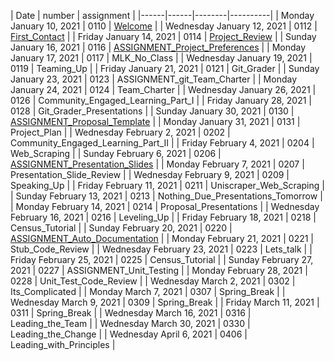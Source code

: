 | Date |  number | assignment |
|------|------|--------|----------|
|  Monday January 10, 2021  | 0110 |  [Welcome](./cmse495-SS22/0110-Welcome.md) |
|  Wednesday January 12, 2021  | 0112 |  [First_Contact](./cmse495-SS22/0112-First_Contact.md) |
|  Friday January 14, 2021  | 0114 |  [Project_Review](./cmse495-SS22/0114-Project_Review.md) |
|  Sunday January 16, 2021  | 0116 |  [ASSIGNMENT_Project_Preferences](./cmse495-SS22/0116-ASSIGNMENT_Project_Preferences.md) |
| Monday January 17, 2021   | 0117 | MLK_No_Class |
| Wednesday January 19, 2021   | 0119 | Teaming_Up |
| Friday January 21, 2021   | 0121 | Git_Grader |
| Sunday January 23, 2021   | 0123 | ASSIGNMENT_git_Team_Charter |
| Monday January 24, 2021   | 0124 | Team_Charter |
| Wednesday January 26, 2021   | 0126 | Community_Engaged_Learning_Part_I |
| Friday January 28, 2021   | 0128 | Git_Grader_Presentations |
|  Sunday January 30, 2021  | 0130 |  [ASSIGNMENT_Proposal_Template](./cmse495-SS22/0130-ASSIGNMENT_Proposal_Template.md) |
| Monday January 31, 2021   | 0131 | Project_Plan |
| Wednesday February 2, 2021   | 0202 | Community_Engaged_Learning_Part_II |
| Friday February 4, 2021   | 0204 | Web_Scraping |
|  Sunday February 6, 2021  | 0206 |  [ASSIGNMENT_Presentation_Slides](./cmse495-SS22/0206-ASSIGNMENT_Presentation_Slides.md) |
| Monday February 7, 2021   | 0207 | Presentation_Slide_Review |
| Wednesday February 9, 2021   | 0209 | Speaking_Up |
| Friday February 11, 2021   | 0211 | Uniscraper_Web_Scraping |
| Sunday February 13, 2021   | 0213 | Nothing_Due_Presentations_Tomorrow |
| Monday February 14, 2021   | 0214 | Proposal_Presentations |
| Wednesday February 16, 2021   | 0216 | Leveling_Up |
| Friday February 18, 2021   | 0218 | Census_Tutorial |
|  Sunday February 20, 2021  | 0220 |  [ASSIGNMENT_Auto_Documentation](./cmse495-SS22/0220-ASSIGNMENT_Auto_Documentation.md) |
| Monday February 21, 2021   | 0221 | Stub_Code_Review |
| Wednesday February 23, 2021   | 0223 | Lets_talk |
| Friday February 25, 2021   | 0225 | Census_Tutorial |
| Sunday February 27, 2021   | 0227 | ASSIGNMENT_Unit_Testing |
| Monday February 28, 2021   | 0228 | Unit_Test_Code_Review |
| Wednesday March 2, 2021   | 0302 | Its_Complicated |
| Monday March 7, 2021   | 0307 | Spring_Break |
| Wednesday March 9, 2021   | 0309 | Spring_Break |
| Friday March 11, 2021   | 0311 | Spring_Break |
| Wednesday March 16, 2021   | 0316 | Leading_the_Team |
| Wednesday March 30, 2021   | 0330 | Leading_the_Change |
| Wednesday April 6, 2021   | 0406 | Leading_with_Principles |

